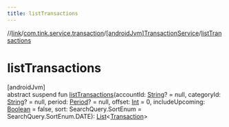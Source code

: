 ```yaml
---
title: listTransactions
---
```

//[link](../../../index.html)/[com.tink.service.transaction](../index.html)/[[androidJvm]TransactionService](index.html)/[listTransactions](list-transactions.html)



# listTransactions



[androidJvm]\
abstract suspend fun [listTransactions](list-transactions.html)(accountId: [String](https://kotlinlang.org/api/latest/jvm/stdlib/kotlin/-string/index.html)? = null, categoryId: [String](https://kotlinlang.org/api/latest/jvm/stdlib/kotlin/-string/index.html)? = null, period: [Period](../../com.tink.model.time/[android-jvm]-period/index.html)? = null, offset: [Int](https://kotlinlang.org/api/latest/jvm/stdlib/kotlin/-int/index.html) = 0, includeUpcoming: [Boolean](https://kotlinlang.org/api/latest/jvm/stdlib/kotlin/-boolean/index.html) = false, sort: SearchQuery.SortEnum = SearchQuery.SortEnum.DATE): [List](https://kotlinlang.org/api/latest/jvm/stdlib/kotlin.collections/-list/index.html)&lt;[Transaction](../../com.tink.model.transaction/[android-jvm]-transaction/index.html)&gt;




